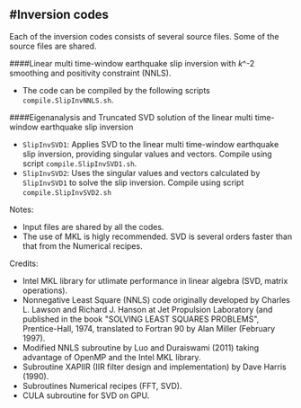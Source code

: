 #Inversion codes
----------------

Each of the inversion codes consists of several source files. Some of the source files are shared.

####Linear multi time-window earthquake slip inversion with *k*^-2 smoothing and positivity constraint (NNLS).
 - The code can be compiled by the following scripts `compile.SlipInvNNLS.sh`.

####Eigenanalysis and Truncated SVD solution of the linear multi time-window earthquake slip inversion
 - `SlipInvSVD1`: Applies SVD to the linear multi time-window earthquake slip inversion, providing singular values and vectors. Compile using script `compile.SlipInvSVD1.sh`.
 - `SlipInvSVD2`: Uses the singular values and vectors calculated by `SlipInvSVD1` to solve the slip inversion. Compile using script `compile.SlipInvSVD2.sh`

Notes:
 - Input files are shared by all the codes.
 - The use of MKL is higly recommended. SVD is several orders faster than that from the Numerical recipes.

Credits:
 - Intel MKL library for utlimate performance in linear algebra (SVD, matrix operations).
 - Nonnegative Least Square (NNLS) code originally developed by Charles L. Lawson and Richard J. Hanson at Jet Propulsion Laboratory (and published in the book "SOLVING LEAST SQUARES PROBLEMS", Prentice-Hall, 1974, translated to Fortran 90 by Alan Miller (February 1997).
 - Modified NNLS subroutine by Luo and Duraiswami (2011) taking advantage of OpenMP and the Intel MKL library.
 - Subroutine XAPIIR (IIR filter design and implementation) by Dave Harris (1990).
 - Subroutines Numerical recipes (FFT, SVD).
 - CULA subroutine for SVD on GPU.
 
 